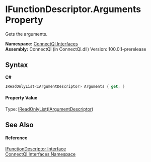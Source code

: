 # IFunctionDescriptor.Arguments Property 
 

Gets the arguments.

**Namespace:**&nbsp;<a href="N_ConnectQl_Interfaces">ConnectQl.Interfaces</a><br />**Assembly:**&nbsp;ConnectQl (in ConnectQl.dll) Version: 100.0.1-prerelease

## Syntax

**C#**<br />
``` C#
IReadOnlyList<IArgumentDescriptor> Arguments { get; }
```


#### Property Value
Type: <a href="http://msdn2.microsoft.com/en-us/library/hh192385" target="_blank">IReadOnlyList</a>(<a href="T_ConnectQl_Interfaces_IArgumentDescriptor">IArgumentDescriptor</a>)

## See Also


#### Reference
<a href="T_ConnectQl_Interfaces_IFunctionDescriptor">IFunctionDescriptor Interface</a><br /><a href="N_ConnectQl_Interfaces">ConnectQl.Interfaces Namespace</a><br />